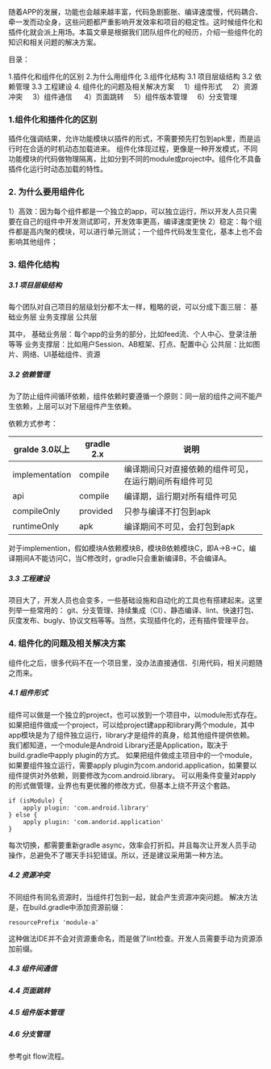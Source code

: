随着APP的发展，功能也会越来越丰富，代码急剧膨胀、编译速度慢，代码耦合、牵一发而动全身，这些问题都严重影响开发效率和项目的稳定性。这时候组件化和插件化就会派上用场。本篇文章是根据我们团队组件化的经历，介绍一些组件化的知识和相关问题的解决方案。

目录：

1.插件化和组件化的区别
2.为什么用组件化
3.组件化结构
	3.1 项目层级结构
	3.2 依赖管理
	3.3 工程建设
4. 组件化的问题及相关解决方案
    1）组件形式
    2）资源冲突
    3）组件通信 
    4）页面跳转
    5）组件版本管理
    6）分支管理


### 1.组件化和插件化的区别
插件化强调结果，允许功能模块以插件的形式，不需要预先打包到apk里，而是运行时在合适的时机动态加载进来。
组件化体现过程，更像是一种开发模式，不同功能模块的代码做物理隔离，比如分到不同的module或project中。组件化不具备插件化运行时动态加载的特性。

### 2. 为什么要用组件化
1）高效：因为每个组件都是一个独立的app，可以独立运行，所以开发人员只需要在自己的组件中开发测试即可，开发效率更高，编译速度更快
2）稳定：每个组件都是高内聚的模块，可以进行单元测试；一个组件代码发生变化，基本上也不会影响其他组件；

### 3. 组件化结构

##### 3.1 项目层级结构

每个团队对自己项目的层级划分都不太一样，粗略的说，可以分成下面三层：
基础业务层
业务支撑层
公共层

其中，
基础业务层：每个app的业务的部分，比如feed流、个人中心、登录注册等等
业务支撑层：比如用户Session、AB框架、打点、配置中心
公共层：比如图片、网络、UI基础组件、资源


##### 3.2 依赖管理

为了防止组件间循环依赖，组件依赖时要遵循一个原则：同一层的组件之间不能产生依赖，上层可以对下层组件产生依赖。

依赖方式参考：

gralde 3.0以上 | gradle 2.x | 说明
------- | ------- | -------
implementation | compile | 编译期间只对直接依赖的组件可见，在运行期间所有组件可见
api | compile | 编译期，运行期对所有组件可见
compileOnly | provided | 只参与编译不打包到apk
runtimeOnly | apk | 编译期间不可见，会打包到apk

对于implemention，假如模块A依赖模块B，模块B依赖模块C，即A->B->C，编译期间A不能访问C，当C修改时，gradle只会重新编译B，不会编译A。

##### 3.3 工程建设
项目大了，开发人员也会变多，一些基础设施和自动化的工具也有搭建起来。这里列举一些常用的： 
git、分支管理、持续集成（CI）、静态编译、lint、快速打包、灰度发布、bugly、协议文档等等。当然，实现插件化的，还有插件管理平台。 


### 4. 组件化的问题及相关解决方案
组件化之后，很多代码不在一个项目里，没办法直接通信、引用代码，相关问题随之而来。

##### 4.1 组件形式

组件可以做是一个独立的project，也可以放到一个项目中，以module形式存在。
如果把组件做成一个project，可以给project建app和library两个module，其中app模块是为了组件独立运行，library才是组件的真身，给其他组件提供依赖。
我们都知道，一个module是Android Library还是Application，取决于build.gradle中apply plugin的方式。
如果把组件做成主项目中的一个module，如果要组件独立运行，需要apply plugin为com.andorid.application，如果要以组件提供对外依赖，则要修改为com.android.library。
可以用条件变量对apply的形式做管理，业界也有更优雅的修改方式，但基本上绕不开这个套路。
```
if (isModule) {
	apply plugin: 'com.android.library'
} else {
	apply plugin: 'com.andorid.application'
}
```
每次切换，都需要重新gradle async，效率会打折扣。并且每次让开发人员手动操作，总避免不了哪天手抖犯错误。所以，还是建议采用第一种方法。

##### 4.2 资源冲突
不同组件有同名资源时，当组件打包到一起，就会产生资源冲突问题。
解决方法是，在build.gradle中添加资源前缀：
```
resourcePrefix 'module-a'
```
这种做法IDE并不会对资源重命名，而是做了lint检查。开发人员需要手动为资源添加前缀。

##### 4.3 组件间通信


##### 4.4 页面跳转

##### 4.5 组件版本管理


##### 4.6 分支管理
参考git flow流程。

